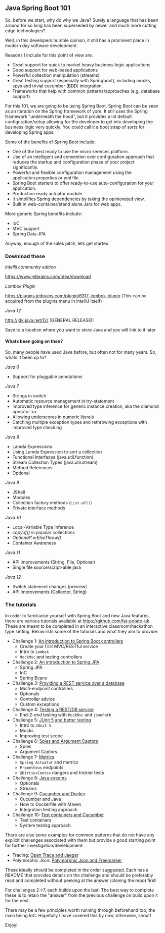 ## Java Spring Boot 101

So, before we start, why do why we Java? Surely a language that has been around
for so long has been superseded by newer and much more cutting edge technologies?

Well, in this developers humble opinion, it still has a prominent place in modern
day software development.

Reasons I include for this point of view are:

* Great support for quick to market heavy business logic applications
* Good support for web-based applications
* Powerful collection manipulation (streams)
* Great testing support (especially with Springboot), including mocks, spys and trivial cucumber (BDD)
  integration.
* Frameworks that help with common patterns/approaches (e.g. database support)

For this 101, we are going to be using Spring Boot. Spring Boot can be seen as an iteration on the
Spring framework of yore. It still uses the Spring framework "underneath the hood", but it provides
a lot default configuration/setup allowing for the developer to get into developing the business 
logic very quickly. You could call it a boot strap of sorts for developing Spring apps.

Some of the benefits of Spring Boot include:

* One of the best ready to use the micro services platform.
* Use of an intelligent and convention over configuration approach that reduces the startup and configuration phase of your project significantly.
* Powerful and flexible configuration management using the application.properties or yml file.
* Spring Boot starters to offer ready-to-use auto-configuration for your application.
* Production ready actuator module.
* It simplifies Spring dependencies by taking the opinionated view.
* Built in web-container/stand alone Jars for web apps.

More generic Spring benefits include:

* IoC
* MVC support
* Spring Data JPA

Anyway, enough of the sales pitch, lets get started:

### Download these
 
*Intellij community edition*

https://www.jetbrains.com/idea/download
 
*Lombok Plugin*

https://plugins.jetbrains.com/plugin/6317-lombok-plugin (This can be acquired from the plugins
menu in intelliJ itself)
 
*Java 12*

http://jdk.java.net/12/ (GENERAL RELEASE!)

Save to a location where you want to store Java and you will link to it later

#### Whats been going on then?

So, many people have used Java before, but often not for many years. So, whats it been up to?

_Java 6_
* Support for pluggable annotations

_Java 7_
* Strings in switch
* Automatic resource management in try-statement
* Improved type inference for generic instance creation, aka the diamond operator <>
* Allowing underscores in numeric literals
* Catching multiple exception types and rethrowing exceptions with improved type checking

_Java 8_
* Lamda Expressions
* Using Lamda Expression to sort a collection
* Functional Interfaces (java.util.function)
* Stream Collection Types (java.util.stream)
* Method References
* Optional<T>

_Java 9_
* JShell
* Modules
* Collection factory methods (`List.of()`)
* Private interface methods

_Java 10_
* Local-Variable Type Inference
* _copyof()_ in popular collections
* _Optional*.orElseThrow()_
* Container Awareness

_Java 11_
* API improvements (String, File, Optional)
* Single file source/script-able java

_Java 12_
* Switch statement changes (preview)
* API improvements (Collector, String)

### The tutorials

In order to familiarise yourself with Spring Boot and new Java features, there are various tutorials
available at https://github.com/fat-potato-uk. These are meant to be completed in an interactive 
classroom/hackathon type setting. Below lists some of the tutorials and what they aim to provide:

* Challenge 1: [An introduction to Spring Boot controllers](https://github.com/fat-potato-uk/rest-demo-1.git)
    * Create your first MVC/RESTful service
    * Intro to `Lombok`
    * `MockMvc` and testing controllers
* Challenge 2: [An introduction to Spring JPA](https://github.com/fat-potato-uk/rest-demo-2a.git)
    * Spring JPA
    * IoC
    * Spring Beans
* Challenge 3: [Providing a REST service over a database](https://github.com/fat-potato-uk/rest-demo-2b.git)
    * Multi-endpoint controllers
    * Optionals
    * Controller advice
    * Custom exceptions
* Challenge 4: [Testing a REST/DB service](https://github.com/fat-potato-uk/rest-demo-2c.git)
    * End-2-end testing with `MockMvc` and `jsonPath`
* Challenge 5: [JUnit 5 and better testing](https://github.com/fat-potato-uk/rest-demo-2d.git)
    * Intro to `JUnit 5`
    * Mocks
    * Improving test scope
* Challenge 6: [Spies and Argument Captors](https://github.com/fat-potato-uk/rest-demo-2e.git)
    * Spies
    * Argument Captors
* Challenge 7: [Metrics](https://github.com/fat-potato-uk/rest-demo-2f.git)
    * `Spring Actuator` and metrics
    * `Prometheus` endpoints
    * `@DirtiesContex` dangers and trickier tests
* Challenge 8: [Java streams](https://github.com/fat-potato-uk/streamstutorial.git)
    * Optionals
    * Streams
* Challenge 9: [Cucumber and Docker](https://github.com/fat-potato-uk/cuke-docker-demo)
    * Cucumber and Java
    * How to Dockerfile with Maven
    * Integration testing approach
* Challenge 10: [Test containers and Cucumber](https://github.com/fat-potato-uk/cuke-test-containers-demo)
    * Test containers
    * System testing approach

There are also some examples for common patterns that do not have any explicit challenges associated with them but
provide a good starting point for further investigation/devlelopment:

* Tracing: [Open Trace and Jaeger](https://github.com/fat-potato-uk/rest-demo-open-trace)
* Polymorphic Json: [Polymorphic Json and Freemarker](https://github.com/fat-potato-uk/rest-polymorphic-json-and-freemarker)

These ideally should be completed in the order suggested. Each has a README that provides details 
on the challenge and should be preferably read and completed without peeking at the answer (cloning
the repo) first!

For challenges 2->7, each builds upon the last. The best way to complete these is to retain the 
"answer" from the previous challenge on build upon it for the next.

There may be a few principles worth running through beforehand too, the main being IoC. Hopefully
I have covered this by now, otherwise, shout!

Enjoy!


 
